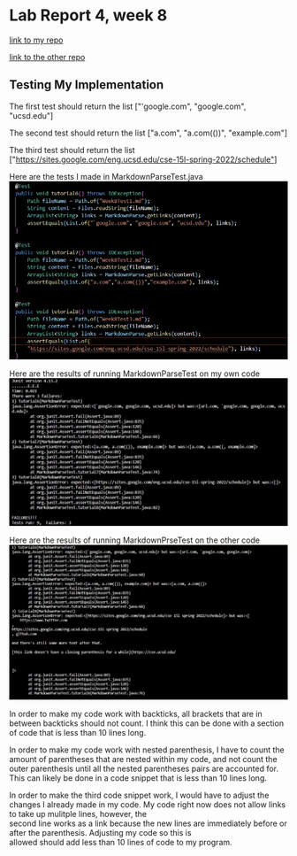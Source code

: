 # Lab Report 4, week 8

[link to my repo](https://github.com/akann0/markdown-parser)

[link to the other repo](https://github.com/cynthia-bao/markdown-parser)

## Testing My Implementation

The first test should return the list
["'google.com", "google.com", "ucsd.edu"]

The second test should return the list
["a.com", "a.com(())", "example.com"]

The third test should return the list
["https://sites.google.com/eng.ucsd.edu/cse-15l-spring-2022/schedule"]

Here are the tests I made in MarkdownParseTest.java
![](4-0-1.jpg)

Here are the results of running MarkdownParseTest on my own code
![](4-1.jpg)

Here are the results of running MarkdownPrseTest on the other code
![](4-1-1.jpg)

In order to make my code work with backticks, all 
brackets that are in between backticks should not count.  I 
think this can be done with a section of code that is less than 
10 lines long.

In order to make my code work with nested parenthesis, I have to 
count the amount of parentheses that are nested within
my code, and not count the outer parenthesis until all the nested 
parentheses pairs are accounted for.  This can likely be done in 
a code snippet that is less than 10 lines long.

In order to make the third code snippet work, I would have to 
adjust the changes I already made in my code.  My code right now
does not allow links to take up mulitple lines, however, the     
second line works as a link because the new lines are immediately
before or after the parenthesis.  Adjusting my code so this is  
allowed should add less than 10 lines of code to my program.

